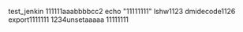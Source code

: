 test_jenkin
111111aaabbbbcc2
echo "11111111"
lshw1123
dmidecode1126
export1111111
1234unsetaaaaa
11111111

